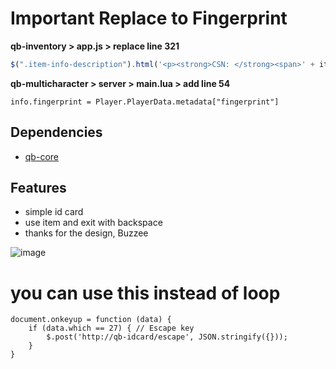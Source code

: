 # Important Replace to Fingerprint
**qb-inventory > app.js > replace line 321**
```javascript
$(".item-info-description").html('<p><strong>CSN: </strong><span>' + itemData.info.citizenid + '</span></p><p><strong>First Name: </strong><span>' + itemData.info.firstname + '</span></p><p><strong>Last Name: </strong><span>' + itemData.info.lastname + '</span></p><p><strong>Birth Date: </strong><span>' + itemData.info.birthdate + '</span></p><p><strong>Gender: </strong><span>' + gender + '</span></p><p><strong>Nationality: </strong><span>' + itemData.info.nationality + '</span></p>' + '</span></p><p><strong>Fingerprint: </strong><span>' + itemData.info.fingerprint + '</span></p>');
```
**qb-multicharacter > server > main.lua > add line 54**
```
info.fingerprint = Player.PlayerData.metadata["fingerprint"]
```

## Dependencies
* [qb-core](https://github.com/qbcore-framework/qb-core)

## Features
+ simple id card
+ use item and exit with backspace
+ thanks for the design, Buzzee

![image](https://user-images.githubusercontent.com/54551902/131189361-3ff8b91f-443c-4f34-8c66-4223e7eda731.png)

# you can use this instead of loop
    document.onkeyup = function (data) {
        if (data.which == 27) { // Escape key
            $.post('http://qb-idcard/escape', JSON.stringify({}));
        }
    }

